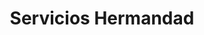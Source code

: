 ---
title: "Servicios Hermandad"
url: /pesqueria-n-l/servicios-hermandad/
shop: material de oficina
---